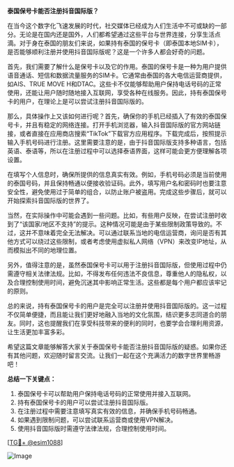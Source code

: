 **泰国保号卡能否注册抖音国际版？**

在当今这个数字化飞速发展的时代，社交媒体已经成为人们生活中不可或缺的一部分。无论是在国内还是国外，人们都希望通过这些平台与世界连接，分享生活点滴。对于身在泰国的朋友们来说，如果持有泰国的保号卡（即泰国本地SIM卡），是否能够顺利注册并使用抖音国际版呢？这是一个许多人都会好奇的问题。

首先，我们需要了解什么是保号卡以及它的作用。泰国的保号卡是一种为用户提供语音通话、短信和数据流量服务的SIM卡。它通常由泰国的各大电信运营商提供，如AIS、TRUE MOVE H和DTAC。这些卡不仅能够帮助用户保持电话号码的正常使用，还能让用户随时随地接入互联网，享受各种在线服务。因此，持有泰国保号卡的用户，在理论上是可以尝试注册抖音国际版的。

那么，具体操作上又该如何进行呢？首先，确保你的手机已经插入了有效的泰国保号卡，并且有稳定的网络连接。打开手机浏览器，输入抖音国际版的官方网站链接，或者直接在应用商店搜索“TikTok”下载官方应用程序。下载完成后，按照提示输入手机号码进行注册。这里需要注意的是，由于抖音国际版支持多种语言，包括英语、泰语等，所以在注册过程中可以选择泰语界面，这样可能会更方便理解各项设置。

在填写个人信息时，确保所提供的信息真实有效。例如，手机号码必须是当前使用的泰国号码，并且保持畅通以便接收验证码。此外，填写用户名和密码时也要注意安全性，避免使用过于简单的组合，以防止账户被盗用。完成这些步骤后，就可以开始探索抖音国际版的世界了。

当然，在实际操作中可能会遇到一些问题。比如，有些用户反映，在尝试注册时收到了“该国家/地区不支持”的提示。这种情况可能是由于某些限制政策导致的。不过，这并不意味着完全无法解决。可以通过联系当地的电信运营商，询问是否有其他方式可以绕过这些限制，或者考虑使用虚拟私人网络（VPN）来改变IP地址，从而模拟出不同的地理位置。

另外，值得注意的是，虽然泰国保号卡可以用于注册抖音国际版，但使用过程中仍需遵守相关法律法规。比如，不得发布任何违法不良信息，尊重他人的隐私权，以及合理控制使用时间，避免沉迷其中影响正常生活。这些都是每个用户都应该牢记的原则。

总的来说，持有泰国保号卡的用户是完全可以注册并使用抖音国际版的。这一过程不仅简单便捷，而且能让我们更好地融入当地的文化氛围，结识更多志同道合的朋友。同时，这也提醒我们在享受科技带来的便利的同时，也要学会合理利用资源，让生活更加丰富多彩。

希望这篇文章能够解答大家关于泰国保号卡能否注册抖音国际版的疑惑。如果你还有其他问题，欢迎随时留言交流。让我们一起在这个充满活力的数字世界里畅游吧！

**总结一下关键点：**
1. 泰国保号卡可以帮助用户保持电话号码的正常使用并接入互联网。
2. 持有泰国保号卡的用户可以尝试注册抖音国际版。
3. 在注册过程中需要注意填写真实有效的信息，并确保手机号码畅通。
4. 如果遇到限制问题，可以尝试联系运营商或使用VPN解决。
5. 使用抖音国际版时需遵守法律法规，合理控制使用时间。

[[TG💪+ @esim1088](https://t.me/s/esim1088)]

![Image](https://i.postimg.cc/4NQfJmqS/Snipaste-2025-05-13-00-14-12.png)